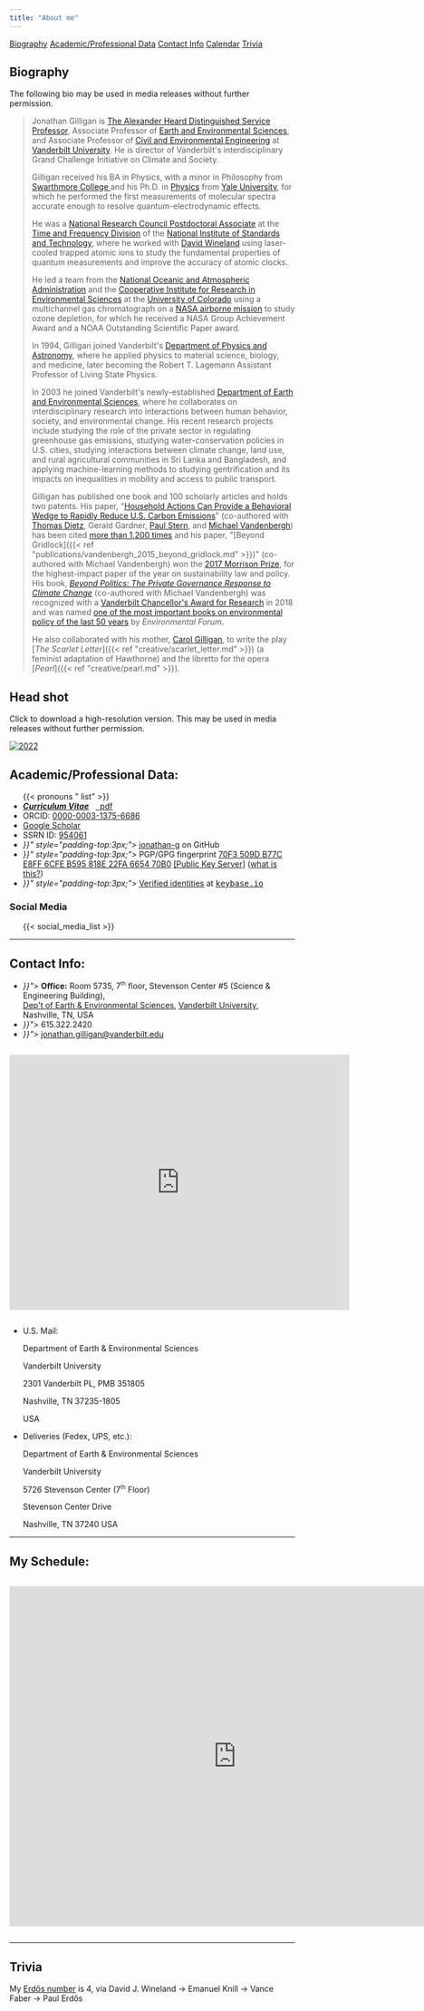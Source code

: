 ```yaml
---
title: "About me"
---
```


<span class="button">[Biography](#biography)</span> <span class="button">[Academic/Professional Data](#academic-professional-data)</span> <span class="button">[Contact Info](#contact-info)</span>  <span class="button">[Calendar](#my-schedule)</span> <span class="button">[Trivia](#trivia)</span>


## Biography

The following bio may be used in media releases without further permission.

> Jonathan Gilligan is 
> [The Alexander Heard Distinguished Service Professor](https://www.vanderbilt.edu/faculty-affairs/faculty-development/faculty-awards/vu-internal-awards/alexander-heard-distinguished-professor-award/),
> Associate Professor of 
> [Earth and Environmental Sciences](https://www.vanderbilt.edu/ees),
> and Associate Professor of 
> [Civil and Environmental Engineering](https://engineering.vanderbilt.edu/cee/)
> at [Vanderbilt University](https://www.vanderbilt.edu/).
> He is director of Vanderbilt's interdisciplinary Grand Challenge 
> Initiative on Climate and Society.
>
> Gilligan received his BA in Physics, with a minor in Philosophy from 
> [Swarthmore College ](https://www.swarthmore.edu/)
> and his Ph.D. in [Physics](https://physics.yale.edu/) from [Yale University](https://www.yale.edu/), 
> for which he performed the first measurements of molecular spectra accurate 
> enough to resolve quantum-electrodynamic effects. 
>
> He was a 
> [National Research Council Postdoctoral Associate](https://sites.nationalacademies.org/pga/rap/) 
> at the 
> [Time and Frequency Division](https://www.nist.gov/pml/time-and-frequency-division) 
> of the 
> [National Institute of Standards and Technology](https://www.nist.gov/), 
> where he worked with 
> [David Wineland](https://en.wikipedia.org/wiki/David_J._Wineland) 
> using laser-cooled trapped atomic ions to study the fundamental properties of 
> quantum measurements and improve the accuracy of atomic clocks. 
>
> He led a team from the 
> [National Oceanic and Atmospheric Administration](https://www.noaa.gov/) and 
> the [Cooperative Institute for Research in Environmental Sciences](https://cires.colorado.edu/) 
> at the [University of Colorado](https://www.colorado.edu)
> using a multichannel gas chromatograph on a 
> [NASA airborne mission](https://espo.nasa.gov/ashoe_maesa/content/ASHOE_MAESA)
> to study ozone depletion, 
> for which he received a NASA Group Achievement Award 
> and a NOAA Outstanding Scientific Paper award. 
>
> In 1994, Gilligan joined Vanderbilt's 
> [Department of Physics and Astronomy](https://as.vanderbilt.edu/physics/), 
> where he applied physics to material science, biology, and medicine, 
> later becoming the Robert T. Lagemann Assistant Professor of Living State Physics. 
>
> In 2003 he joined Vanderbilt's newly-established 
> [Department of Earth and Environmental Sciences](https://www.vanderbilt.edu/ees), 
> where he collaborates on interdisciplinary research 
> into interactions between human behavior, society, and environmental change. 
> His recent research projects include
> studying the role of the private sector in regulating greenhouse gas emissions,
> studying water-conservation policies in U.S. cities,
> studying interactions between climate change, land use, 
> and rural agricultural communities in Sri Lanka and Bangladesh,
> and applying machine-learning methods to studying gentrification and its
> impacts on inequalities in mobility and access to public transport.
>
> Gilligan has published one book and 100 scholarly articles and holds two patents. 
> His paper, "[Household Actions Can Provide a Behavioral Wedge to Rapidly Reduce 
> U.S. Carbon Emissions](https://doi.org/10.1073/pnas.0908738106)" 
> (co-authored with 
> [Thomas Dietz](https://sociology.msu.edu/people/faculty_directory/thomas-dietz), 
> Gerald Gardner, [Paul Stern](http://www.seri-us.org/content/paul-c-stern), 
> and [Michael Vandenbergh](https://law.vanderbilt.edu/bio/michael-vandenbergh)) 
> has been cited 
> [more than 1,200 times](https://scholar.google.com/citations?user=B8RVAU0AAAAJ&hl=en#d=gs_md_cita-d&u=%2Fcitations%3Fview_op%3Dview_citation%26hl%3Den%26user%3DB8RVAU0AAAAJ%26citation_for_view%3DB8RVAU0AAAAJ%3Au5HHmVD_uO8C%26tzom%3D300) 
> and his paper, 
> "[Beyond Gridlock]({{< ref "publications/vandenbergh_2015_beyond_gridlock.md" >}})" 
> (co-authored with Michael Vandenbergh) won 
> the [2017 Morrison Prize](https://www.prnewswire.com/news-releases/morrison-prize-winners-highlight-the-importance-of-private-action-in-battling-climate-change-300405452.html), 
> for the highest-impact paper of the year on sustainability law and policy. 
> His book, 
> [_Beyond Politics: The Private Governance Response to Climate Change_](https://beyondpoliticsbook.com)
> (co-authored with Michael Vandenbergh) was recognized with 
> a [Vanderbilt Chancellor's Award for Research](https://news.vanderbilt.edu/2018/08/24/gould-awarded-10k-prize-for-achievement-in-research-at-fall-assembly/) 
> in 2018 and was named [one of the most important books on environmental 
> policy of the last 50 years](/news/2019/12/23/top-books/)
> by _Environmental Forum_.
>
> He also collaborated with his mother, 
> [Carol Gilligan](https://en.wikipedia.org/wiki/Carol_Gilligan), 
> to write the play 
> [_The Scarlet Letter_]({{< ref "creative/scarlet_letter.md" >}}) 
> (a feminist adaptation of Hawthorne) 
> and the libretto for the opera [_Pearl_]({{< ref "creative/pearl.md" >}}).

## Head shot

Click to download a high-resolution version. This may be used in media releases without further permission.

<!--
[![Brown](/files/headshots/Gilligan_Jonathan_brown_thumb.jpg)](/files/headshots/Gilligan_Jonathan_brown.jpg)
[![Informal](/files/headshots/Gilligan_Jonathan_informal_close_thumb.jpg)](/files/headshots/Gilligan_Jonathan_informal_close.jpg)
[![Informal Large](/files/headshots/Gilligan_Jonathan_informal_large_thumb.jpg)](/files/headshots/Gilligan_Jonathan_informal_large.jpg)
-->
[![2022](/files/headshots/Gilligan_Jonathan_2022_thumb.jpg)](/files/headshots/Gilligan_Jonathan_2022.jpg)

## Academic/Professional Data:

<ul class="fa-ul">
  {{< pronouns "  list" >}}
  <li><i class="fa-li ai ai-cv" style="padding-opt:3px;"></i> <a href="/files/cv/gilligan_cv.pdf"><em><strong>Curriculum Vitae</strong></em></a> &nbsp; <a href="/files/cv/gilligan_cv.pdf" class="badge badge-small pdf"><i class="fal fa-file-pdf"></i>&nbsp;&nbsp;pdf</a>
  <li><i class="fa-li ai ai-orcid" style="padding-opt:3px;"></i> ORCID: <a rel="me" href="https://orcid.org/0000-0003-1375-6686" target="_blank">0000-0003-1375-6686</a></li>
  <li><i class="fa-li ai ai-google-scholar" style="padding-top:3px;"></i> <a rel="me" href="https://scholar.google.co.uk/citations?user=B8RVAU0AAAAJ" target="_blank">Google Scholar</a></li>
  <li> SSRN ID: <a rel="me" href="https://papers.ssrn.com/sol3/cf_dev/AbsByAuth.cfm?per_id=954061" target="_blank">954061</a></li>
  <li><i class="fa-li {{< fa_icon weight="b" icon="github" >}}" style="padding-top:3px;"></i> <a rel="me" href="https://github.com/jonathan-g" target="_blank">jonathan-g</a> on GitHub</li>
  <li><i class="fa-li {{< fa_icon weight="l" icon="key" >}}" style="padding-top:3px;"></i> PGP/GPG fingerprint <a href="/files/public_keys/jmgilligan.asc" target="_blank">70F3 509D B77C E8FF 6CFE B595 818E 22FA 6654 70B0</a> <a href="https://pgp.key-server.io/pks/lookup?search=jonathan.gilligan%40vanderbilt.edu" target="_blank">[Public Key Server]</a> (<a href="https://futureboy.us/pgp.html" target="_blank">what is this?</a>)
  <li><i class="fa-li {{< fa_icon weight="l" icon="globe">}}" style="padding-top:3px;"></i> <a rel="me" href="https://keybase.io/jmgilligan" target="_blank">Verified identities</a> at <a rel="me" href="https://keybase.io/jmgilligan" target="_blank"><tt>keybase.io</tt></a>
</ul>

### Social Media

<ul class="fa-ul">
{{< social_media_list >}}
</ul>


---

## Contact Info:

<ul class="fa-ul">
  <li><i class="fa-li {{< fa_icon weight="s" icon="university" >}}"></i> <b>Office:</b> Room 5735, 7<sup style="font-size:70%;">th</sup> floor, Stevenson Center #5 (Science &amp; Engineering Building),<br/><a href="https://www.vanderbilt.edu/ees">Dep't of Earth &amp; Environmental Sciences</a>, <a href="https://www.vanderbilt.edu">Vanderbilt University</a>, Nashville, TN, USA</li>
  <li><i class="fa-li {{< fa_icon weight="s" icon="phone" >}}"></i> 615.322.2420</li>
  <li><i class="fa-li {{< fa_icon weight="s" icon="envelope" >}}"></i> <a href="mailto:jonathan.gilligan@vanderbilt.edu">jonathan.gilligan@vanderbilt.edu</a></li>
</ul>


<iframe src="https://goo.gl/maps/HxrUWumTE8abKuay9" width="600" height="450" frameborder="0" style="border:0;margin-top:1em;margin-bottom:1em;" allowfullscreen></iframe>


* U.S. Mail:

     Department of Earth & Environmental Sciences

     Vanderbilt University

     2301 Vanderbilt PL, PMB 351805

     Nashville, TN 37235-1805

     USA

* Deliveries (Fedex, UPS, etc.):

    Department of Earth & Environmental Sciences

    Vanderbilt University

    5726 Stevenson Center (7<sup style="font-size:70%;">th</sup> Floor)

    Stevenson Center Drive

    Nashville, TN 37240
    USA

---

## My Schedule:


<iframe src="https://calendar.google.com/calendar/embed?src=4i6vej0dimijlna7uh07fceqok%40group.calendar.google.com&ctz=America/Chicago" style="border:0;margin-top:1em;margin-bottom:1em;" width="800" height="600" frameborder="0" scrolling="no"></iframe>

---

## Trivia

My [Erd&#337;s number](http://www.oakland.edu/enp/) is 4, via David J. Wineland &rarr; Emanuel Knill &rarr; Vance Faber &rarr; Paul Erd&#337;s

